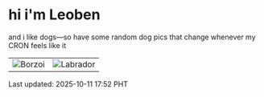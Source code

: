 # hi i'm Leoben

and i like dogs—so have some random dog pics that change whenever my CRON feels like it

|  |  |
|--------|----------|
| ![Borzoi](https://random-dog-vercel.vercel.app/api/random-borzoi?v=1760176359) | ![Labrador](https://random-dog-vercel.vercel.app/api/random-labrador?v=1760176359) |

Last updated: 2025-10-11 17:52 PHT
